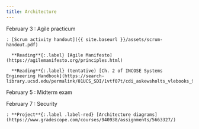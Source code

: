 ```yaml
---
title: Architecture
---
```


February 3
: Agile practicum

    : [Scrum activity handout]({{ site.baseurl }}/assets/scrum-handout.pdf)

      **Reading**{:.label} [Agile Manifesto](https://agilemanifesto.org/principles.html)

      **Reading**{:.label} (tentative) [Ch. 2 of INCOSE Systems Engineering Handbook](https://search-library.ucsd.edu/permalink/01UCS_SDI/1vtf07t/cdi_askewsholts_vlebooks_9781119814313)

February 5
: Midterm exam

February 7
: Security

    : **Project**{:.label .label-red} [Architecture diagrams](https://www.gradescope.com/courses/940938/assignments/5663327/)
